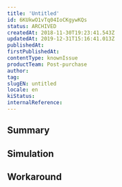 ```yaml
---
title: 'Untitled'
id: 6KUkwO1vTq04IoCKgywKQs
status: ARCHIVED
createdAt: 2018-11-30T19:23:41.543Z
updatedAt: 2019-12-31T15:16:41.013Z
publishedAt: 
firstPublishedAt: 
contentType: knownIssue
productTeam: Post-purchase
author: 
tag: 
slugEN: untitled
locale: en
kiStatus: 
internalReference: 
---
```


## Summary



## Simulation



## Workaround




